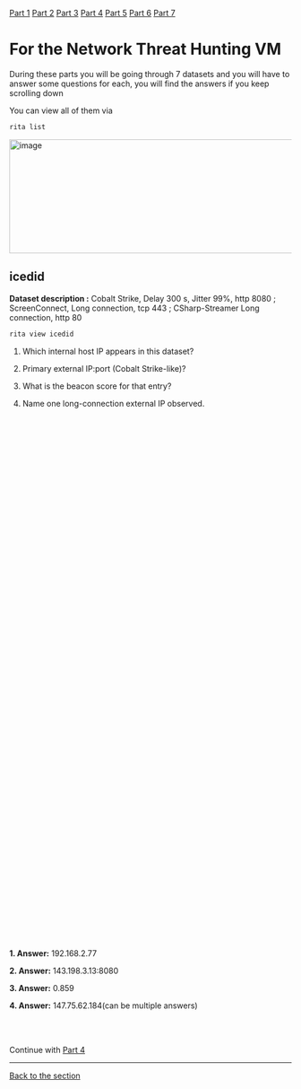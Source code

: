 [Part 1](/courseFiles/Section_05-networkingAndTelemetry/rita_lab/ritaLab1.md) [Part 2](/courseFiles/Section_05-networkingAndTelemetry/rita_lab/ritaLab2.md) [Part 3](/courseFiles/Section_05-networkingAndTelemetry/rita_lab/ritaLab3.md) [Part 4](/courseFiles/Section_05-networkingAndTelemetry/rita_lab/ritaLab4.md) [Part 5](/courseFiles/Section_05-networkingAndTelemetry/rita_lab/ritaLab5.md) [Part 6](/courseFiles/Section_05-networkingAndTelemetry/rita_lab/ritaLab6.md) [Part 7](/courseFiles/Section_05-networkingAndTelemetry/rita_lab/ritaLab7.md)

# For the Network Threat Hunting VM

During these parts you will be going through 7 datasets and you will have to answer some questions for each, you will find the answers if you keep scrolling down

You can view all of them via
```bash
rita list
```
<img width="657" height="203" alt="image" src="https://github.com/user-attachments/assets/6599e66c-6678-42c5-bec7-bbabd1043bf9" />

## icedid


**Dataset description :** Cobalt Strike, Delay 300 s, Jitter 99%, http 8080 ; ScreenConnect, Long connection, tcp 443 ; CSharp-Streamer Long connection, http 80
```bash
rita view icedid
```

1. Which internal host IP appears in this dataset?


2. Primary external IP\:port (Cobalt Strike-like)?


3. What is the beacon score for that entry?


4. Name one long-connection external IP observed.

<br><br><br><br><br><br><br><br><br><br><br><br><br><br><br><br><br><br><br><br><br><br><br><br><br><br><br><br><br><br><br><br><br><br><br><br><br><br><br><br><br><br><br><br><br><br><br><br><br><br><br><br><br><br><br>

**1. Answer:** 192.168.2.77

**2. Answer:** 143.198.3.13:8080

**3. Answer:** 0.859

**4. Answer:** 147.75.62.184(can be multiple answers)

<br><br>

Continue with [Part 4](/courseFiles/Section_05-networkingAndTelemetry/rita_lab/ritaLab4.md)

---
[Back to the section](/courseFiles/Section_05-networkingAndTelemetry/networkingAndTelemetry.md)
